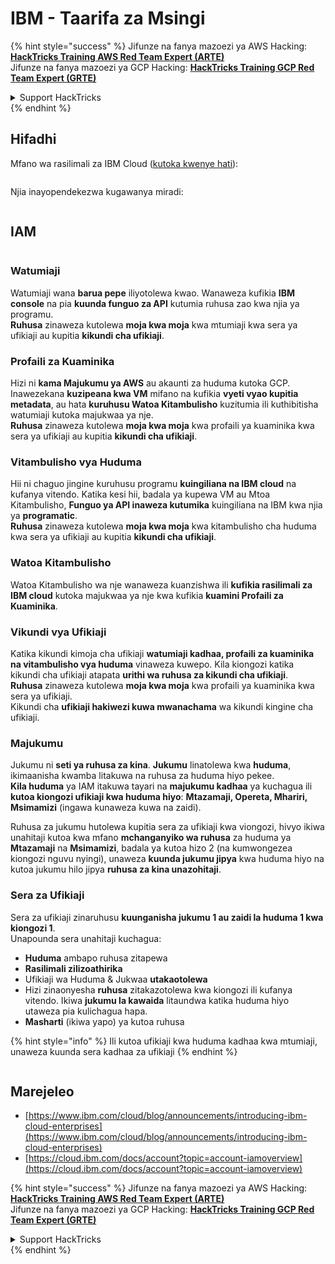 # IBM - Taarifa za Msingi

{% hint style="success" %}
Jifunze na fanya mazoezi ya AWS Hacking:<img src="../../.gitbook/assets/image (1) (1) (1).png" alt="" data-size="line">[**HackTricks Training AWS Red Team Expert (ARTE)**](https://training.hacktricks.xyz/courses/arte)<img src="../../.gitbook/assets/image (1) (1) (1).png" alt="" data-size="line">\
Jifunze na fanya mazoezi ya GCP Hacking: <img src="../../.gitbook/assets/image (2).png" alt="" data-size="line">[**HackTricks Training GCP Red Team Expert (GRTE)**<img src="../../.gitbook/assets/image (2).png" alt="" data-size="line">](https://training.hacktricks.xyz/courses/grte)

<details>

<summary>Support HackTricks</summary>

* Angalia [**mpango wa usajili**](https://github.com/sponsors/carlospolop)!
* **Jiunge na** 💬 [**kikundi cha Discord**](https://discord.gg/hRep4RUj7f) au [**kikundi cha telegram**](https://t.me/peass) au **tufuatilie** kwenye **Twitter** 🐦 [**@hacktricks\_live**](https://twitter.com/hacktricks_live)**.**
* **Shiriki mbinu za hacking kwa kuwasilisha PRs kwa** [**HackTricks**](https://github.com/carlospolop/hacktricks) na [**HackTricks Cloud**](https://github.com/carlospolop/hacktricks-cloud) repos za github.

</details>
{% endhint %}

## Hifadhi

Mfano wa rasilimali za IBM Cloud ([kutoka kwenye hati](https://www.ibm.com/blog/announcement/introducing-ibm-cloud-enterprises/)):

<figure><img src="../../.gitbook/assets/image (225).png" alt=""><figcaption></figcaption></figure>

Njia inayopendekezwa kugawanya miradi:

<figure><img src="../../.gitbook/assets/image (239).png" alt=""><figcaption></figcaption></figure>

## IAM

<figure><img src="../../.gitbook/assets/image (266).png" alt=""><figcaption></figcaption></figure>

### Watumiaji

Watumiaji wana **barua pepe** iliyotolewa kwao. Wanaweza kufikia **IBM console** na pia **kuunda funguo za API** kutumia ruhusa zao kwa njia ya programu.\
**Ruhusa** zinaweza kutolewa **moja kwa moja** kwa mtumiaji kwa sera ya ufikiaji au kupitia **kikundi cha ufikiaji**.

### Profaili za Kuaminika

Hizi ni **kama Majukumu ya AWS** au akaunti za huduma kutoka GCP. Inawezekana **kuzipeana kwa VM** mifano na kufikia **vyeti vyao kupitia metadata**, au hata **kuruhusu Watoa Kitambulisho** kuzitumia ili kuthibitisha watumiaji kutoka majukwaa ya nje.\
**Ruhusa** zinaweza kutolewa **moja kwa moja** kwa profaili ya kuaminika kwa sera ya ufikiaji au kupitia **kikundi cha ufikiaji**.

### Vitambulisho vya Huduma

Hii ni chaguo jingine kuruhusu programu **kuingiliana na IBM cloud** na kufanya vitendo. Katika kesi hii, badala ya kupewa VM au Mtoa Kitambulisho, **Funguo ya API inaweza kutumika** kuingiliana na IBM kwa njia ya **programatic**.\
**Ruhusa** zinaweza kutolewa **moja kwa moja** kwa kitambulisho cha huduma kwa sera ya ufikiaji au kupitia **kikundi cha ufikiaji**.

### Watoa Kitambulisho

Watoa Kitambulisho wa nje wanaweza kuanzishwa ili **kufikia rasilimali za IBM cloud** kutoka majukwaa ya nje kwa kufikia **kuamini Profaili za Kuaminika**.

### Vikundi vya Ufikiaji

Katika kikundi kimoja cha ufikiaji **watumiaji kadhaa, profaili za kuaminika na vitambulisho vya huduma** vinaweza kuwepo. Kila kiongozi katika kikundi cha ufikiaji atapata **urithi wa ruhusa za kikundi cha ufikiaji**.\
**Ruhusa** zinaweza kutolewa **moja kwa moja** kwa profaili ya kuaminika kwa sera ya ufikiaji.\
Kikundi cha **ufikiaji hakiwezi kuwa mwanachama** wa kikundi kingine cha ufikiaji.

### Majukumu

Jukumu ni **seti ya ruhusa za kina**. **Jukumu** linatolewa kwa **huduma**, ikimaanisha kwamba litakuwa na ruhusa za huduma hiyo pekee.\
**Kila huduma** ya IAM itakuwa tayari na **majukumu kadhaa** ya kuchagua ili **kutoa kiongozi ufikiaji kwa huduma hiyo**: **Mtazamaji, Opereta, Mhariri, Msimamizi** (ingawa kunaweza kuwa na zaidi).

Ruhusa za jukumu hutolewa kupitia sera za ufikiaji kwa viongozi, hivyo ikiwa unahitaji kutoa kwa mfano **mchanganyiko wa ruhusa** za huduma ya **Mtazamaji** na **Msimamizi**, badala ya kutoa hizo 2 (na kumwongezea kiongozi nguvu nyingi), unaweza **kuunda jukumu jipya** kwa huduma hiyo na kutoa jukumu hilo jipya **ruhusa za kina unazohitaji**.

### Sera za Ufikiaji

Sera za ufikiaji zinaruhusu **kuunganisha jukumu 1 au zaidi la huduma 1 kwa kiongozi 1**.\
Unapounda sera unahitaji kuchagua:

* **Huduma** ambapo ruhusa zitapewa
* **Rasilimali zilizoathirika**
* Ufikiaji wa Huduma & Jukwaa **utakaotolewa**
* Hizi zinaonyesha **ruhusa** zitakazotolewa kwa kiongozi ili kufanya vitendo. Ikiwa **jukumu la kawaida** litaundwa katika huduma hiyo utaweza pia kulichagua hapa.
* **Masharti** (ikiwa yapo) ya kutoa ruhusa

{% hint style="info" %}
Ili kutoa ufikiaji kwa huduma kadhaa kwa mtumiaji, unaweza kuunda sera kadhaa za ufikiaji
{% endhint %}

<figure><img src="../../.gitbook/assets/image (248).png" alt=""><figcaption></figcaption></figure>

## Marejeleo

* [https://www.ibm.com/cloud/blog/announcements/introducing-ibm-cloud-enterprises](https://www.ibm.com/cloud/blog/announcements/introducing-ibm-cloud-enterprises)
* [https://cloud.ibm.com/docs/account?topic=account-iamoverview](https://cloud.ibm.com/docs/account?topic=account-iamoverview)

{% hint style="success" %}
Jifunze na fanya mazoezi ya AWS Hacking:<img src="../../.gitbook/assets/image (1) (1) (1).png" alt="" data-size="line">[**HackTricks Training AWS Red Team Expert (ARTE)**](https://training.hacktricks.xyz/courses/arte)<img src="../../.gitbook/assets/image (1) (1) (1).png" alt="" data-size="line">\
Jifunze na fanya mazoezi ya GCP Hacking: <img src="../../.gitbook/assets/image (2).png" alt="" data-size="line">[**HackTricks Training GCP Red Team Expert (GRTE)**<img src="../../.gitbook/assets/image (2).png" alt="" data-size="line">](https://training.hacktricks.xyz/courses/grte)

<details>

<summary>Support HackTricks</summary>

* Angalia [**mpango wa usajili**](https://github.com/sponsors/carlospolop)!
* **Jiunge na** 💬 [**kikundi cha Discord**](https://discord.gg/hRep4RUj7f) au [**kikundi cha telegram**](https://t.me/peass) au **tufuatilie** kwenye **Twitter** 🐦 [**@hacktricks\_live**](https://twitter.com/hacktricks_live)**.**
* **Shiriki mbinu za hacking kwa kuwasilisha PRs kwa** [**HackTricks**](https://github.com/carlospolop/hacktricks) na [**HackTricks Cloud**](https://github.com/carlospolop/hacktricks-cloud) repos za github.

</details>
{% endhint %}
